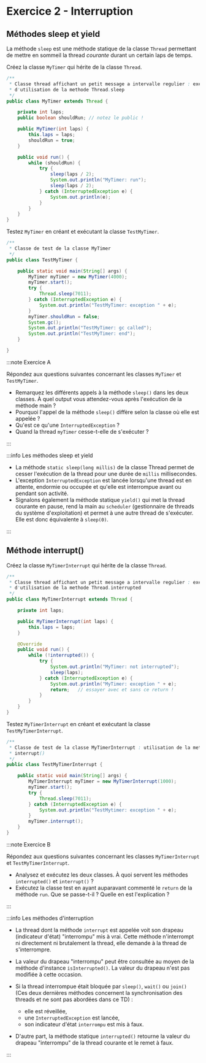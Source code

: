 # Exercice 2 - Interruption

## Méthodes sleep et yield

La méthode `sleep` est une méthode statique de la classe 
`Thread` permettant de mettre en sommeil la thread 
*courante* durant un certain laps de temps.

Créez la classe `MyTimer` qui hérite de la classe `Thread`.

```java showLineNumbers title="MyTimer.java"
/**
 * Classe thread affichant un petit message a intervalle regulier : exemple
 * d'utilisation de la methode Thread.sleep
 */
public class MyTimer extends Thread {

    private int laps;
    public boolean shouldRun; // notez le public !

    public MyTimer(int laps) {
        this.laps = laps;
        shouldRun = true;
    }

    public void run() {
        while (shouldRun) {
            try {
                sleep(laps / 2);
                System.out.println("MyTimer: run");
                sleep(laps / 2);
            } catch (InterruptedException e) {
                System.out.println(e);
            }
        }
    }
}
```

Testez `MyTimer` en créant et exécutant la classe `TestMyTimer`.

```java showLineNumbers title="TestMyTimer.java"
/**
 * Classe de test de la classe MyTimer
 */
public class TestMyTimer {

    public static void main(String[] args) {
        MyTimer myTimer = new MyTimer(4000);
        myTimer.start();
        try {
            Thread.sleep(7011);
        } catch (InterruptedException e) {
            System.out.println("TestMyTimer: exception " + e);
        }
        myTimer.shouldRun = false;
        System.gc();
        System.out.println("TestMyTimer: gc called");
        System.out.println("TestMyTimer: end");
    }

}
```

:::note Exercice A

Répondez aux questions suivantes concernant les classes `MyTimer` et `TestMyTimer`.

- Remarquez les différents appels à la méthode `sleep()` dans les deux classes. 
À quel output vous attendez-vous après l'exécution de la méthode main ?
- Pourquoi l'appel de la méthode `sleep()` diffère selon la classe où elle est appelée ? 
- Qu'est ce qu'une `InterruptedException` ?
- Quand la thread `myTimer` cesse-t-elle de s'exécuter ?


:::


:::info Les méthodes sleep et yield

- La méthode `static sleep(long millis)` de la classe Thread 
permet de cesser l'exécution de la thread pour une durée de 
`millis` millisecondes. 
- L'exception `InterruptedException` est lancée lorsqu'une thread 
est en attente, endormie ou occupée et qu'elle est interrompue 
avant ou pendant son activité. 
- Signalons également la méthode statique `yield()` qui met la 
thread courante en pause, rend la main au `scheduler` (gestionnaire de 
threads du système d'exploitation) et permet à une autre thread 
de s'exécuter. Elle est donc équivalente à `sleep(0)`.

::: 

## Méthode interrupt()

Créez la classe `MyTimerInterrupt` qui hérite de la classe `Thread`.

```java showLineNumbers title="MyTimerInterrupt.java"
/**
 * Classe thread affichant un petit message a intervalle regulier : exemple
 * d'utilisation de la methode Thread.interrupted
 */
public class MyTimerInterrupt extends Thread {

    private int laps;

    public MyTimerInterrupt(int laps) {
        this.laps = laps;
    }

    @Override
    public void run() {
        while (!interrupted()) {
            try {
                System.out.println("MyTimer: not interrupted");
                sleep(laps);
            } catch (InterruptedException e) {
                System.out.println("MyTimer: exception " + e);
                return;   // essayer avec et sans ce return !
            }
        }
    }
}
```

Testez `MyTimerInterrupt` en créant et exécutant la classe `TestMyTimerInterrupt`.


```java showLineNumbers title="TestMyTimerInterrupt.java"
/**
 * Classe de test de la classe MyTimerInterrupt : utilisation de la methode
 * interrupt()
 */
public class TestMyTimerInterrupt {

    public static void main(String[] args) {
        MyTimerInterrupt myTimer = new MyTimerInterrupt(1000);
        myTimer.start();
        try {
            Thread.sleep(7011);
        } catch (InterruptedException e) {
            System.out.println("TestMytimer: exception " + e);
        }
        myTimer.interrupt();
    }
}
```

:::note Exercice B

Répondez aux questions suivantes concernant les classes `MyTimerInterrupt` et `TestMyTimerInterrupt`.

- Analysez et exécutez les deux classes. À quoi servent les 
méthodes `interrupted()` et `interrupt()` ?
- Exécutez la classe test en ayant auparavant commenté le 
`return` de la méthode `run`. 
Que se passe-t-il ? Quelle en est l'explication ? 

:::

:::info Les méthodes d'interruption

- La thread dont la méthode `interrupt` est appelée voit 
son drapeau (indicateur d'état) "interrompu" mis à vrai. 
Cette méthode n'interrompt ni directement ni brutalement la thread, 
elle demande à la thread de s'interrompre. 
- La valeur du drapeau "interrompu" peut être consultée au 
moyen de la méthode d'instance 
`isInterrupted()`. La valeur du drapeau n'est pas modifiée à 
cette occasion.
- Si la thread interrompue était bloquée par `sleep()`, 
`wait()` ou `join()` (Ces deux dernières 
méthodes concernent la synchronisation des threads et ne sont
pas abordées dans ce TD) : 
    - elle est réveillée,
    - une `InterruptedException` est lancée,
    - son indicateur d'état `interrompu` est mis à faux.

- D'autre part, la méthode statique `interrupted()` retourne 
la valeur du drapeau "interrompu" de la thread courante et 
le remet à faux.		

:::
